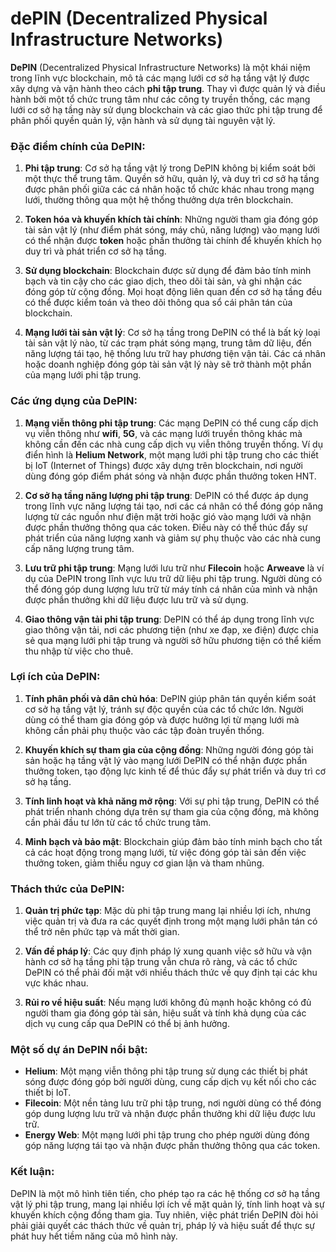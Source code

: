 # dePIN (Decentralized Physical Infrastructure Networks)

**DePIN** (Decentralized Physical Infrastructure Networks) là một khái niệm trong lĩnh vực blockchain, mô tả các mạng lưới cơ sở hạ tầng vật lý được xây dựng và vận hành theo cách **phi tập trung**. Thay vì được quản lý và điều hành bởi một tổ chức trung tâm như các công ty truyền thống, các mạng lưới cơ sở hạ tầng này sử dụng blockchain và các giao thức phi tập trung để phân phối quyền quản lý, vận hành và sử dụng tài nguyên vật lý.

### Đặc điểm chính của DePIN:

1. **Phi tập trung**: Cơ sở hạ tầng vật lý trong DePIN không bị kiểm soát bởi một thực thể trung tâm. Quyền sở hữu, quản lý, và duy trì cơ sở hạ tầng được phân phối giữa các cá nhân hoặc tổ chức khác nhau trong mạng lưới, thường thông qua một hệ thống thưởng dựa trên blockchain.
2. **Token hóa và khuyến khích tài chính**: Những người tham gia đóng góp tài sản vật lý (như điểm phát sóng, máy chủ, năng lượng) vào mạng lưới có thể nhận được **token** hoặc phần thưởng tài chính để khuyến khích họ duy trì và phát triển cơ sở hạ tầng.

3. **Sử dụng blockchain**: Blockchain được sử dụng để đảm bảo tính minh bạch và tin cậy cho các giao dịch, theo dõi tài sản, và ghi nhận các đóng góp từ cộng đồng. Mọi hoạt động liên quan đến cơ sở hạ tầng đều có thể được kiểm toán và theo dõi thông qua sổ cái phân tán của blockchain.

4. **Mạng lưới tài sản vật lý**: Cơ sở hạ tầng trong DePIN có thể là bất kỳ loại tài sản vật lý nào, từ các trạm phát sóng mạng, trung tâm dữ liệu, đến năng lượng tái tạo, hệ thống lưu trữ hay phương tiện vận tải. Các cá nhân hoặc doanh nghiệp đóng góp tài sản vật lý này sẽ trở thành một phần của mạng lưới phi tập trung.

### Các ứng dụng của DePIN:

1. **Mạng viễn thông phi tập trung**: Các mạng DePIN có thể cung cấp dịch vụ viễn thông như **wifi**, **5G**, và các mạng lưới truyền thông khác mà không cần đến các nhà cung cấp dịch vụ viễn thông truyền thống. Ví dụ điển hình là **Helium Network**, một mạng lưới phi tập trung cho các thiết bị IoT (Internet of Things) được xây dựng trên blockchain, nơi người dùng đóng góp điểm phát sóng và nhận được phần thưởng token HNT.

2. **Cơ sở hạ tầng năng lượng phi tập trung**: DePIN có thể được áp dụng trong lĩnh vực năng lượng tái tạo, nơi các cá nhân có thể đóng góp năng lượng từ các nguồn như điện mặt trời hoặc gió vào mạng lưới và nhận được phần thưởng thông qua các token. Điều này có thể thúc đẩy sự phát triển của năng lượng xanh và giảm sự phụ thuộc vào các nhà cung cấp năng lượng trung tâm.

3. **Lưu trữ phi tập trung**: Mạng lưới lưu trữ như **Filecoin** hoặc **Arweave** là ví dụ của DePIN trong lĩnh vực lưu trữ dữ liệu phi tập trung. Người dùng có thể đóng góp dung lượng lưu trữ từ máy tính cá nhân của mình và nhận được phần thưởng khi dữ liệu được lưu trữ và sử dụng.

4. **Giao thông vận tải phi tập trung**: DePIN có thể áp dụng trong lĩnh vực giao thông vận tải, nơi các phương tiện (như xe đạp, xe điện) được chia sẻ qua mạng lưới phi tập trung và người sở hữu phương tiện có thể kiếm thu nhập từ việc cho thuê.

### Lợi ích của DePIN:

1. **Tính phân phối và dân chủ hóa**: DePIN giúp phân tán quyền kiểm soát cơ sở hạ tầng vật lý, tránh sự độc quyền của các tổ chức lớn. Người dùng có thể tham gia đóng góp và được hưởng lợi từ mạng lưới mà không cần phải phụ thuộc vào các tập đoàn truyền thống.

2. **Khuyến khích sự tham gia của cộng đồng**: Những người đóng góp tài sản hoặc hạ tầng vật lý vào mạng lưới DePIN có thể nhận được phần thưởng token, tạo động lực kinh tế để thúc đẩy sự phát triển và duy trì cơ sở hạ tầng.

3. **Tính linh hoạt và khả năng mở rộng**: Với sự phi tập trung, DePIN có thể phát triển nhanh chóng dựa trên sự tham gia của cộng đồng, mà không cần phải đầu tư lớn từ các tổ chức trung tâm.

4. **Minh bạch và bảo mật**: Blockchain giúp đảm bảo tính minh bạch cho tất cả các hoạt động trong mạng lưới, từ việc đóng góp tài sản đến việc thưởng token, giảm thiểu nguy cơ gian lận và tham nhũng.

### Thách thức của DePIN:

1. **Quản trị phức tạp**: Mặc dù phi tập trung mang lại nhiều lợi ích, nhưng việc quản trị và đưa ra các quyết định trong một mạng lưới phân tán có thể trở nên phức tạp và mất thời gian.

2. **Vấn đề pháp lý**: Các quy định pháp lý xung quanh việc sở hữu và vận hành cơ sở hạ tầng phi tập trung vẫn chưa rõ ràng, và các tổ chức DePIN có thể phải đối mặt với nhiều thách thức về quy định tại các khu vực khác nhau.

3. **Rủi ro về hiệu suất**: Nếu mạng lưới không đủ mạnh hoặc không có đủ người tham gia đóng góp tài sản, hiệu suất và tính khả dụng của các dịch vụ cung cấp qua DePIN có thể bị ảnh hưởng.

### Một số dự án DePIN nổi bật:

- **Helium**: Một mạng viễn thông phi tập trung sử dụng các thiết bị phát sóng được đóng góp bởi người dùng, cung cấp dịch vụ kết nối cho các thiết bị IoT.
- **Filecoin**: Một nền tảng lưu trữ phi tập trung, nơi người dùng có thể đóng góp dung lượng lưu trữ và nhận được phần thưởng khi dữ liệu được lưu trữ.
- **Energy Web**: Một mạng lưới phi tập trung cho phép người dùng đóng góp năng lượng tái tạo và nhận được phần thưởng thông qua các token.

### Kết luận:

DePIN là một mô hình tiên tiến, cho phép tạo ra các hệ thống cơ sở hạ tầng vật lý phi tập trung, mang lại nhiều lợi ích về mặt quản lý, tính linh hoạt và sự khuyến khích cộng đồng tham gia. Tuy nhiên, việc phát triển DePIN đòi hỏi phải giải quyết các thách thức về quản trị, pháp lý và hiệu suất để thực sự phát huy hết tiềm năng của mô hình này.
